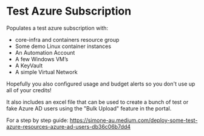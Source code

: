# Test Azure Subscription
Populates a test azure subscription with: 
 * core-infra and containers resource group
 * Some demo Linux container instances
 * An Automation Account
 * A few Windows VM’s
 * A KeyVault
 * A simple Virtual Network

Hopefully you also configured usage and budget alerts so you don't use up all of your credits!

It also includes an excel file that can be used to create a bunch of test or fake Azure AD users using the "Bulk Upload" feature in the portal. 

For a step by step guide: https://simone-au.medium.com/deploy-some-test-azure-resources-azure-ad-users-db36c06b7dd4
